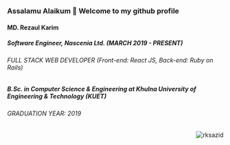 ### Assalamu Alaikum 👋 Welcome to my github profile
#### MD. Rezaul Karim
##### Software Engineer, Nascenia Ltd. (MARCH 2019 - PRESENT)
###### FULL STACK WEB DEVELOPER (Front-end: React JS, Back-end: Ruby on Rails)

##### B.Sc. in Computer Science & Engineering at Khulna University of Engineering & Technology (KUET)
###### GRADUATION YEAR: 2019
<img align='right' src="https://komarev.com/ghpvc/?username=rksazid&label=PROFILE+VIEWS&style=for-the-badge" alt="rksazid" />
<!-- <a href="https://github.com/rksazid">
  <img align="center" src="https://github-readme-stats.vercel.app/api?username=rksazid&count_private=true&show_icons=true" />
</a>
<a href="https://github.com/rksazid">
  <img align="center" src="https://github-readme-stats.vercel.app/api/top-langs/?username=rksazid" />
</a> -->

<!--
**rksazid/rksazid** is a ✨ _special_ ✨ repository because its `README.md` (this file) appears on your GitHub profile.

Here are some ideas to get you started:

- 🔭 I’m currently working on ...
- 🌱 I’m currently learning ...
- 👯 I’m looking to collaborate on ...
- 🤔 I’m looking for help with ...
- 💬 Ask me about ...
- 📫 How to reach me: ...
- 😄 Pronouns: ...
- ⚡ Fun fact: ...
-->
